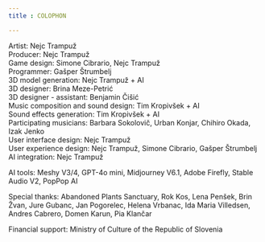 ```yaml
---
title : COLOPHON

---
```

Artist: Nejc Trampuž<br>
Producer: Nejc Trampuž<br>
Game design: Simone Cibrario, Nejc Trampuž<br>
Programmer: Gašper Štrumbelj<br>
3D model generation: Nejc Trampuž + AI<br>
3D designer: Brina Meze-Petrić<br>
3D designer - assistant: Benjamin Čišić<br>
Music composition and sound design: Tim Kropivšek + AI<br>
Sound effects generation: Tim Kropivšek + AI<br>
Participating musicians: Barbara Sokolovič, Urban Konjar, Chihiro Okada, Izak Jenko<br>
User interface design: Nejc Trampuž<br>
User experience design: Nejc Trampuž, Simone Cibrario, Gašper Štrumbelj<br>
AI integration: Nejc Trampuž<br>


<!-- section break -->
AI tools: Meshy V3/4, GPT-4o mini, Midjourney V6.1, Adobe Firefly, Stable Audio V2, PopPop AI<br>

Special thanks: Abandoned Plants Sanctuary, Rok Kos, Lena Penšek, Brin Žvan, Jure Gubanc, Jan Pogorelec, Helena Vrbanac, Ida Maria Villedsen, Andres Cabrero, Domen Karun, Pia Klančar<br>

Financial support: Ministry of Culture of the Republic of Slovenia<br>
<!-- section break -->
